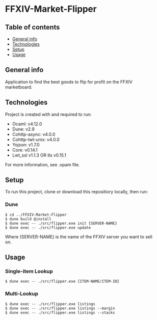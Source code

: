 # FFXIV-Market-Flipper

## Table of contents
* [General info](#general-info)
* [Technologies](#technologies)
* [Setup](#setup)
* [Usage](#usage)

## General info
Application to find the best goods to flip for profit on the FFXIV marketboard.
	
## Technologies
Project is created with and required to run:
* Ocaml: v4.12.0
* Dune: v2.9
* Cohttp-async: v4.0.0
* Cohttp-lwt-unix: v4.0.0
* Yojson: v1.7.0
* Core: v0.14.1
* Lwt_ssl v1.1.3 OR tls v0.15.1

For more information, see .opam file.
	
## Setup
To run this project, clone or download this repositiory locally, then run:

### Dune
```
$ cd ../FFXIV-Market-Flipper
$ dune build @install
$ dune exec -- ./src/flipper.exe init {SERVER-NAME}
$ dune exec -- ./src/flipper.exe update
```
Where {SERVER-NAME} is the name of the FFXIV server you want to sell on.

## Usage

### Single-item Lookup
```
$ dune exec -- ./src/flipper.exe {ITEM-NAME/ITEM-ID}
```

### Multi-Lookup
```
$ dune exec -- ./src/flipper.exe listings
$ dune exec -- ./src/flipper.exe listings --margin
$ dune exec -- ./src/flipper.exe listings --stacks
```
